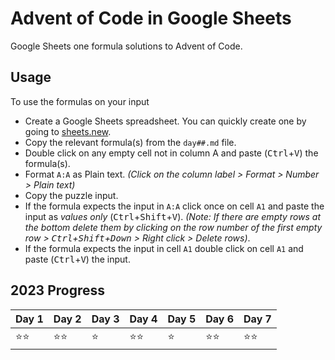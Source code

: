 # Advent of Code in Google Sheets
Google Sheets one formula solutions to Advent of Code.

## Usage

To use the formulas on your input
- Create a Google Sheets spreadsheet. You can quickly create one by going to [sheets.new](https://sheets.new).
- Copy the relevant formula(s) from the `day##.md` file.
- Double click on any empty cell not in column A and paste (<kbd>Ctrl</kbd>+<kbd>V</kbd>) the formula(s).
- Format `A:A` as Plain text. _(Click on the column label > Format > Number > Plain text)_
- Copy the puzzle input.
- If the formula expects the input in `A:A` click once on cell `A1` and paste the input as _values only_ (<kbd>Ctrl</kbd>+<kbd>Shift</kbd>+<kbd>V</kbd>). _(Note: If there are empty rows at the bottom delete them by clicking on the row number of the first empty row > <kbd>Ctrl</kbd>+<kbd>Shift</kbd>+<kbd>Down</kbd> > Right click > Delete rows)_.
- If the formula expects the input in cell `A1` double click on cell `A1` and paste (<kbd>Ctrl</kbd>+<kbd>V</kbd>) the input.

## 2023 Progress

| Day 1 | Day 2 | Day 3 | Day 4 | Day 5 | Day 6 | Day 7 |
|-------|-------|-------|-------|-------|-------|-------|
| ⭐⭐    | ⭐⭐    | ⭐     | ⭐⭐    | ⭐     | ⭐⭐    | ⭐⭐    |
